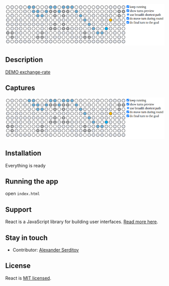 <p align="center">
  <img src="/captures/snake.png" alt="screenshot" />
</p>


## Description

[DEMO exchange-rate](https://cis.digitallyconstructed.ru/)

## Captures

<p align="center">
  <img src="/captures/snake.png" alt="screenshot" />
</p>


## Installation

Everything is ready


## Running the app

open `index.html`

## Support

React is a JavaScript library for building user interfaces. [Read more here](https://reactjs.org/community/support.html).

## Stay in touch

- Contributor: [Alexander Serditov](https://cv.digitallyconstructed.ru/)

## License

  React is [MIT licensed](LICENSE).
